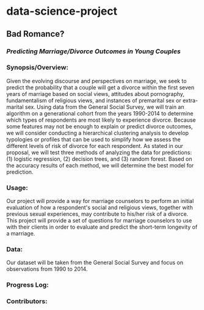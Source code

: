 # data-science-project
 
## Bad Romance? 
### <i> Predicting Marriage/Divorce Outcomes in Young Couples </i> 

### Synopsis/Overview: 
Given the evolving discourse and perspectives on marriage, we seek to predict the probability that a couple will get a divorce within the first seven years of marriage based on social views, attitudes about pornography, fundamentalism of religious views, and instances of premarital sex or extra-marital sex.  Using data from the General Social Survey, we will train an algorithm on a generational cohort from the years 1990-2014 to determine which types of respondents are most likely to experience divorce. Because some features may not be enough to explain or predict divorce outcomes, we will consider conducting a hierarchical clustering analysis to develop typologies or profiles that can be used to simplify how we assess the different levels of risk of divorce for each respondent. As stated in our proposal, we will test three methods of analyzing the data for predictions: (1) logistic regression, (2) decision trees, and (3) random forest. Based on the accuracy results of each method, we will determine the best model for prediction.

### Usage: 
Our project will provide a way for marriage counselors to perform an initial evaluation of how a respondent's social and religious views, together with previous sexual experiences, may contribute to his/her risk of a divorce. This project will provide a set of questions for marriage counselors to use with their clients in order to evaluate and predict the short-term longevity of a marriage. 

### Data: 
Our dataset will be taken from the General Social Survey and focus on observations from 1990 to 2014. 

### Progress Log: 

### Contributors: 
